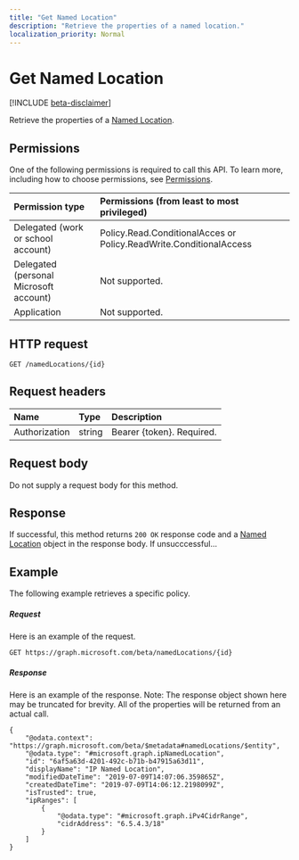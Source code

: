 ```yaml
---
title: "Get Named Location"
description: "Retrieve the properties of a named location."
localization_priority: Normal
---
```


# Get Named Location

[!INCLUDE [beta-disclaimer](../../includes/beta-disclaimer.md)]

Retrieve the properties of a [Named Location](../resources/NamedLocation.md).

## Permissions
One of the following permissions is required to call this API. To learn more, including how to choose permissions, see [Permissions](/graph/permissions-reference).

|Permission type      | Permissions (from least to most privileged)              |
|:--------------------|:---------------------------------------------------------|
|Delegated (work or school account) | Policy.Read.ConditionalAcces or  Policy.ReadWrite.ConditionalAccess   |
|Delegated (personal Microsoft account) | Not supported.    |
|Application | Not supported. |

## HTTP request
<!-- { "blockType": "ignored" } -->
```http
GET /namedLocations/{id}
```
## Request headers
| Name       | Type | Description|
|:---------------|:--------|:----------|
| Authorization  | string  | Bearer {token}. Required. |

## Request body
Do not supply a request body for this method.

## Response

If successful, this method returns `200 OK` response code and a [Named Location](../resources/NamedLocation.md) object in the response body. If unsucccessful...

## Example
The following example retrieves a specific policy.

##### Request
Here is an example of the request.

```http
GET https://graph.microsoft.com/beta/namedLocations/{id}

```

##### Response
Here is an example of the response.
Note: The response object shown here may be truncated for brevity. All of the properties will be returned from an actual call.

```http
{
    "@odata.context": "https://graph.microsoft.com/beta/$metadata#namedLocations/$entity",
    "@odata.type": "#microsoft.graph.ipNamedLocation",
    "id": "6af5a63d-4201-492c-b71b-b47915a63d11",
    "displayName": "IP Named Location",
    "modifiedDateTime": "2019-07-09T14:07:06.359865Z",
    "createdDateTime": "2019-07-09T14:06:12.2198099Z",
    "isTrusted": true,
    "ipRanges": [
        {
            "@odata.type": "#microsoft.graph.iPv4CidrRange",
            "cidrAddress": "6.5.4.3/18"
        }
    ]
}
```
